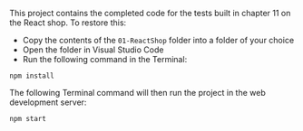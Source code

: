 This project contains the completed code for the tests built in chapter 11 on the React shop.
To restore this:

- Copy the contents of the `01-ReactShop` folder into a folder of your choice
- Open the folder in Visual Studio Code
- Run the following command in the Terminal:

```
npm install
```

The following Terminal command will then run the project in the web development server:

```
npm start
```

